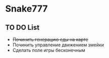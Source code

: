 # Snake777
## TO DO List
- ~~Починить генерацию еды на карте~~
- Починить управление движением змейки
- Сделать поле игры бесконечным
